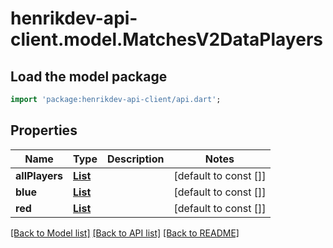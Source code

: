 # henrikdev-api-client.model.MatchesV2DataPlayers

## Load the model package
```dart
import 'package:henrikdev-api-client/api.dart';
```

## Properties
Name | Type | Description | Notes
------------ | ------------- | ------------- | -------------
**allPlayers** | [**List<MatchesV2DataPlayer>**](MatchesV2DataPlayer.md) |  | [default to const []]
**blue** | [**List<MatchesV2DataPlayer>**](MatchesV2DataPlayer.md) |  | [default to const []]
**red** | [**List<MatchesV2DataPlayer>**](MatchesV2DataPlayer.md) |  | [default to const []]

[[Back to Model list]](../README.md#documentation-for-models) [[Back to API list]](../README.md#documentation-for-api-endpoints) [[Back to README]](../README.md)


